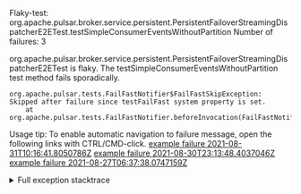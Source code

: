         
Flaky-test: org.apache.pulsar.broker.service.persistent.PersistentFailoverStreamingDispatcherE2ETest.testSimpleConsumerEventsWithoutPartition
Number of failures: 3

org.apache.pulsar.broker.service.persistent.PersistentFailoverStreamingDispatcherE2ETest is flaky. The testSimpleConsumerEventsWithoutPartition test method fails sporadically.

```
org.apache.pulsar.tests.FailFastNotifier$FailFastSkipException: Skipped after failure since testFailFast system property is set.
	at org.apache.pulsar.tests.FailFastNotifier.beforeInvocation(FailFastNotifier.java:88)

```

Usage tip: To enable automatic navigation to failure message, open the following links with CTRL/CMD-click.
[example failure 2021-08-31T10:16:41.8050786Z](https://github.com/apache/pulsar/runs/3471501156?check_suite_focus=true#step:10:1883)
[example failure 2021-08-30T23:13:48.4037046Z](https://github.com/apache/pulsar/runs/3467152431?check_suite_focus=true#step:9:1189)
[example failure 2021-08-27T06:37:38.0747159Z](https://github.com/apache/pulsar/runs/3440411059?check_suite_focus=true#step:9:3111)


<details>
<summary>Full exception stacktrace</summary>
<code><pre>
org.apache.pulsar.tests.FailFastNotifier$FailFastSkipException: Skipped after failure since testFailFast system property is set.
	at org.apache.pulsar.tests.FailFastNotifier.beforeInvocation(FailFastNotifier.java:88)

</pre></code>
</details>

